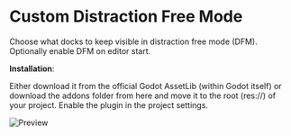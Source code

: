 # Custom Distraction Free Mode

Choose what docks to keep visible in distraction free mode (DFM). Optionally enable DFM on editor start.

**Installation**:

Either download it from the official Godot AssetLib (within Godot itself) or download the addons folder from here and move it to the root (res://) of your project. Enable the plugin in the project settings.

![Preview](preview.png)
